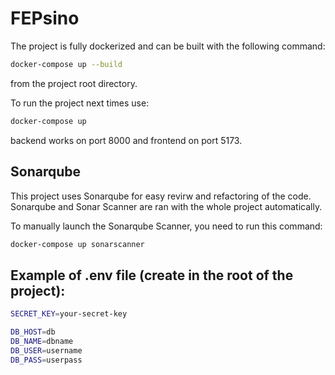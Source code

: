 # FEPsino

The project is fully dockerized and can be built with the following command:
```bash
docker-compose up --build
```

from the project root directory.

To run the project next times use:
```bash
docker-compose up 
```

backend works on port 8000 and frontend on port 5173.

## Sonarqube

This project uses Sonarqube for easy revirw and refactoring of the code. Sonarqube and Sonar Scanner are ran with the whole project automatically. 

To manually launch the Sonarqube Scanner, you need to run this command:
```bash
docker-compose up sonarscanner
```

## Example of .env file (create in the root of the project):

```bash
SECRET_KEY=your-secret-key

DB_HOST=db
DB_NAME=dbname
DB_USER=username
DB_PASS=userpass
```
